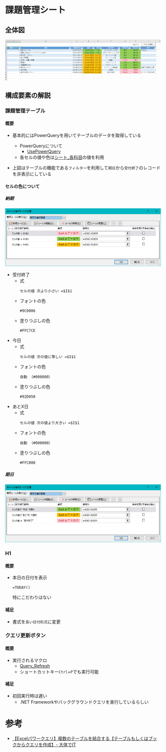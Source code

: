 # 課題管理シート
## 全体図
![Management_1](img/Management_1.png)

## 構成要素の解説
### 課題管理テーブル
#### 概要
* 基本的にはPowerQueryを用いてテーブルのデータを取得している
    * PowerQueryについて
        * [UsePowerQuery](UsePowerQuery.md)
    * 各セルの値や色は[シート_各科目](シート_各科目.md)の値を利用

* 上図はテーブルの機能である`フィルター`を利用して`期日`から`受付終了`のレコードを非表示にしている

#### セルの色について
##### 納期
![Kamoku_2](img/Kamoku_2.png)
* 受付終了
  * 式 
    ```
    セルの値 次より小さい =$I$1
    ```
  * フォントの色
    ```
    #9C0006
    ```
  * 塗りつぶしの色
    ```
    #FFC7CE
    ```
* 今日
  * 式
    ```
    セルの値 次の値に等しい =$I$1
    ```
  * フォントの色
    ```
    自動 （#000000）
    ```
  * 塗りつぶしの色
    ```
    #92D050
    ```
* あとX日
  * 式
    ```
    セルの値 次の値より大きい =$I$1
    ```
  * フォントの色
    ```
    自動 （#000000）
    ```
  * 塗りつぶしの色
    ```
    #FFC000
    ```

##### 期日
![Kadai_3](img/Kamoku_3.png)



### H1
#### 概要
* 本日の日付を表示
    ```
    =TODAY()
    ```
    特にこだわりはない
#### 補足
* 書式を`長い日付形式`に変更

### クエリ更新ボタン
#### 概要
* 実行されるマクロ
    * [Query_Refresh](bas\Query_Refresh.bas)
    * ショートカットキー`Ctrl`+`P`でも実行可能

#### 補足
* 初回実行時は遅い
    * .NET Frameworkやバックグラウンドクエリを実行しているらしい

# 参考
* [【Excelパワークエリ】複数のテーブルを結合する【テーブルもしくはブックからクエリを作成】- 大体でIT](https://daitaideit.com/excel-powerquery-join-multi-table/)
